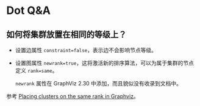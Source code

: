 # Dot Q&A

## 如何将集群放置在相同的等级上？

*   设置边属性 `constraint=false`，表示边不会影响节点等级。

*   设置图属性 `newrank=true`，这将激活新的排序算法，可以为属于集群的节点定义 `rank=same`。

	`newrank` 属性在 GraphViz 2.30 中添加，而且貌似没有收录到文档中。

参考 [Placing clusters on the same rank in Graphviz](https://stackoverflow.com/questions/6824431/placing-clusters-on-the-same-rank-in-graphviz)。
